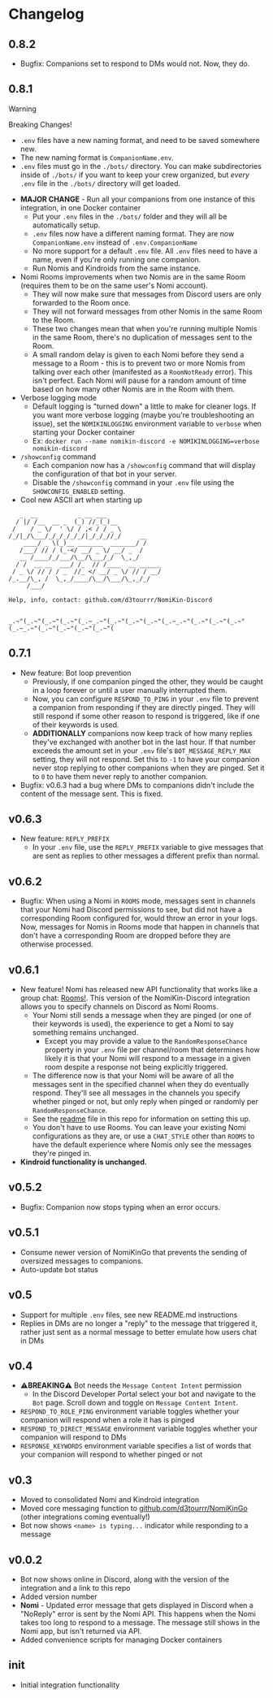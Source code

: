 # Changelog

## 0.8.2

* Bugfix: Companions set to respond to DMs would not. Now, they do.

## 0.8.1

> [!WARNING]
> Breaking Changes!
> 
> * `.env` files have a new naming format, and need to be saved somewhere new.
> * The new naming format is `CompanionName.env`.
> * `.env` files must go in the `./bots/` directory. You can make subdirectories inside of `./bots/` if you want to keep your crew organized, but *every* `.env` file in the `./bots/` directory will get loaded.

* **MAJOR CHANGE** - Run all your companions from one instance of this integration, in one Docker container
  * Put your `.env` files in the `./bots/` folder and they will all be automatically setup.
  * `.env` files now have a different naming format. They are now `CompanionName.env` instead of `.env.CompanionName`
  * No more support for a default `.env` file. All `.env` files need to have a name, even if you're only running one companion.
  * Run Nomis and Kindroids from the same instance.
* Nomi Rooms improvements when two Nomis are in the same Room (requires them to be on the same user's Nomi account).
  * They will now make sure that messages from Discord users are only forwarded to the Room once.
  * They will not forward messages from other Nomis in the same Room to the Room.
  * These two changes mean that when you're running multiple Nomis in the same Room, there's no duplication of messages sent to the Room.
  * A small random delay is given to each Nomi before they send a message to a Room - this is to prevent two or more Nomis from talking over each other (manifested as a `RoomNotReady` error). This isn't perfect. Each Nomi will pause for a random amount of time based on how many other Nomis are in the Room with them.
* Verbose logging mode
  * Default logging is "turned down" a little to make for cleaner logs. If you want more verbose logging (maybe you're troubleshooting an issue), set the `NOMIKINLOGGING` environment variable to `verbose` when starting your Docker container
  * Ex: `docker run --name nomikin-discord -e NOMIKINLOGGING=verbose nomikin-discord`
* `/showconfig` command
  * Each companion now has a `/showconfig` command that will display the configuration of that bot in your server.
  * Disable the `/showconfig` command in your `.env` file using the `SHOWCONFIG_ENABLED` setting.
* Cool new ASCII art when starting up

```
   _  __           _ __ ___
  / |/ /__  __ _  (_) //_(_)__
 /    / _ \/  ' \/ / ,< / / _ \
/_/|_/\___/_/_/_/_/_/|_/_/_//_/     __
    ____/ _ \(_)__ _______  _______/ /
   /___/ // / (_-</ __/ _ \/ __/ _  /
   __ /____/_/___/\__/\___/_/  \_,_/
  / /  __ __  ___/ /_  // /____  __ ______
 / _ \/ // / / _  //_ </ __/ _ \/ // / __/
/_.__/\_, /  \_,_/____/\__/\___/\_,_/_/
     /___/

Help, info, contact: github.com/d3tourrr/NomiKin-Discord


_.~"(_.~"(_.~"(_.~"(_.~_.~"(_.~"(_.~"(_.~"(_.~_.~"(_.~"(_.~"(_.~"(_.~_.~"(_.~"(_.~"(_.~"(_.~"(
```

## 0.7.1

* New feature: Bot loop prevention
  * Previously, if one companion pinged the other, they would be caught in a loop forever or until a user manually interrupted them.
  * Now, you can configure `RESPOND_TO_PING` in your `.env` file to prevent a companion from responding if they are directly pinged. They will still respond if some other reason to respond is triggered, like if one of their keywords is used.
  * **ADDITIONALLY** companions now keep track of how many replies they've exchanged with another bot in the last hour. If that number exceeds the amount set in your `.env` file's `BOT_MESSAGE_REPLY_MAX` setting, they will not respond. Set this to `-1` to have your companion never stop replying to other companions when they are pinged. Set it to `0` to have them never reply to another companion.
* Bugfix: v0.6.3 had a bug where DMs to companions didn't include the content of the message sent. This is fixed.

## v0.6.3

* New feature: `REPLY_PREFIX`
  * In your `.env` file, use the `REPLY_PREFIX` variable to give messages that are sent as replies to other messages a different prefix than normal.

## v0.6.2

* Bugfix: When using a Nomi in `ROOMS` mode, messages sent in channels that your Nomi had Discord permissions to see, but did not have a corresponding Room configured for, would throw an error in your logs. Now, messages for Nomis in Rooms mode that happen in channels that don't have a corresponding Room are dropped before they are otherwise processed.

## v0.6.1

* New feature! Nomi has released new API functionality that works like a group chat: [Rooms!](https://api.nomi.ai/docs/). This version of the NomiKin-Discord integration allows you to specify channels on Discord as Nomi Rooms.
  * Your Nomi still sends a message when they are pinged (or one of their keywords is used), the experience to get a Nomi to say something remains unchanged.
    * Except you may provide a value to the `RandomResponseChance` property in your `.env` file per channel/room that determines how likely it is that your Nomi will respond to a message in a given room despite a response not being explicitly triggered.
  * The difference now is that your Nomi will be aware of all the messages sent in the specified channel when they do eventually respond. They'll see all messages in the channels you specify whether pinged or not, but only reply when pinged or randomly per `RandomResponseChance`.
  * See the [readme](./README.md) file in this repo for information on setting this up.
  * You don't have to use Rooms. You can leave your existing Nomi configurations as they are, or use a `CHAT_STYLE` other than `ROOMS` to have the default experience where Nomis only see the messages they're pinged in.
* **Kindroid functionality is unchanged.**

## v0.5.2

* Bugfix: Companion now stops typing when an error occurs.

## v0.5.1

* Consume newer version of NomiKinGo that prevents the sending of oversized messages to companions.
* Auto-update bot status

## v0.5

* Support for multiple `.env` files, see new README.md instructions
* Replies in DMs are no longer a "reply" to the message that triggered it, rather just sent as a normal message to better emulate how users chat in DMs

## v0.4

* **⚠️BREAKING⚠️** Bot needs the `Message Content Intent` permission
  * In the Discord Developer Portal select your bot and navigate to the `Bot` page. Scroll down and toggle on `Message Content Intent`.
* `RESPOND_TO_ROLE_PING` environment variable toggles whether your companion will respond when a role it has is pinged
* `RESPOND_TO_DIRECT_MESSAGE` environment variable toggles whether your companion will respond to DMs
* `RESPONSE_KEYWORDS` environment variable specifies a list of words that your companion will respond to whether pinged or not

## v0.3

* Moved to consolidated Nomi and Kindroid integration
* Moved core messaging function to [github.com/d3tourrr/NomiKinGo](https://github.com/d3tourrr/NomiKinGo) (other integrations coming eventually!)
* Bot now shows `<name> is typing...` indicator while responding to a message

## v0.0.2

* Bot now shows online in Discord, along with the version of the integration and a link to this repo
* Added version number
* **Nomi** - Updated error message that gets displayed in Discord when a "NoReply" error is sent by the Nomi API. This happens when the Nomi takes too long to respond to a message. The message still shows in the Nomi app, but isn't returned via API.
* Added convenience scripts for managing Docker containers

## init

* Initial integration functionality
